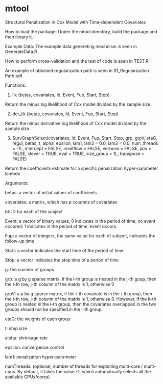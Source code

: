 # mtool
Structural Penalization in Cox Model with Time-dependent Covariates

How to load the package:
Under the mtool directory, build the package and then library it.

Example Data:
The example data genereting mechnism is seen in GenerateData.R

How to perform cross-validation and the test of code is seen in TEST.R

An example of obtained regularization path is seen in S1_Regularization Path.pdf

Functions:

1) lik (betas, covariates, Id, Event, Fup, Start, Stop)

Return the minus log likelihood of Cox model divided by the sample size.

2) der_lik (betas, covariates, Id, Event, Fup, Start, Stop)


Return the minus derivative log likelihood of Cox model divided by the sample size.

3) SurvGraphSelect(covariates, Id, Event, Fup, Start, Stop, grp, grpV, etaG, regul, betas, t, alpha, epsilon, lam1, lam2 = 0.0, lam3 = 0.0, num_threads = -1L, intercept = FALSE, resetflow = FALSE, verbose = FALSE, pos = FALSE, clever = TRUE, eval = TRUE, size_group = 1L, transpose = FALSE)

Return the coefficients estimate for a specific penalization hyper-parameter lambda

Arguments:

betas: a vector of initial values of coefficients

covariates: a matrix, which has p columns of covariates

Id: ID for each of the subject

Event: a vector of binary values, 0 indicates in the period of time, no event occured; 1 indicates in the period of time, event occurs.

Fup: a vector of integers, the same value for each of subject, indicates the follow-up time

Start: a vector indicates the start time of the period of time

Stop: a vector indicates the stop time of a period of time

g: the number of groups

grp: a g by g sparse matrix, if the i-th group is nested in the j-th goup, then the i-th row, j-th column of the matrix is 1, otherwise 0

grpV: a p by g sparse matrix, if the i-th covariate is in the j-th group, then the i-th row, j-th column of the matrix is 1, otherwise 0. However, if the k-th group is nested in the l-th group, then the covariates overlapped in the two groups should not be specified in the l-th group

etaG: the weights of each group

t: step size

alpha: shrinkage rate

epsilon: convergence control

lam1: penalization hyper-parameter

numThreads: (optional, number of threads for exploiting multi-core / multi-cpus. By default, it takes the value -1, which automatically selects all the available CPUs/cores)


